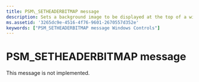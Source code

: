 ```yaml
---
title: PSM\_SETHEADERBITMAP message
description: Sets a background image to be displayed at the top of a wizard in the header section. You can also use the PropSheet\_SetHeaderBitmap macro to post the message.
ms.assetid: '3265dc9e-4516-4f76-9601-2670557d352e'
keywords: ["PSM_SETHEADERBITMAP message Windows Controls"]
---
```


# PSM\_SETHEADERBITMAP message

This message is not implemented.

 

 




